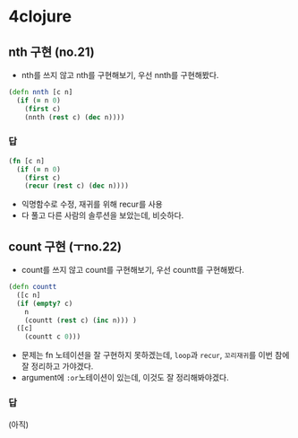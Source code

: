 # 4clojure

## nth 구현 (no.21)

- nth를 쓰지 않고 nth를 구현해보기, 우선 nnth를 구현해봤다.

```clojure
(defn nnth [c n]
  (if (= n 0)
    (first c)
    (nnth (rest c) (dec n))))
```

### 답


```clojure
(fn [c n]
  (if (= n 0)
    (first c)
    (recur (rest c) (dec n))))
```
- 익명함수로 수정, 재귀를 위해 recur를 사용
- 다 풀고 다른 사람의 솔루션을 보았는데, 비슷하다.

## count 구현 (ㅜno.22)

- count를 쓰지 않고 count를 구현해보기, 우선 countt를 구현해봤다.

```clojure
(defn countt
  ([c n]
  (if (empty? c)
    n
    (countt (rest c) (inc n))) )
  ([c]
    (countt c 0)))
```

- 문제는 fn 노테이션을 잘 구현하지 못하겠는데, `loop`과 `recur`, `꼬리재귀`를 이번 참에 잘 정리하고 가야겠다.
- argument에 `:or`노테이션이 있는데, 이것도 잘 정리해봐야겠다.

### 답

(아직)
